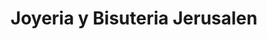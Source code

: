 ---
title: "Joyeria y Bisuteria Jerusalen"
url: /san-miguel/joyeria-y-bisuteria-jerusalen/
shop: Schmuck
---